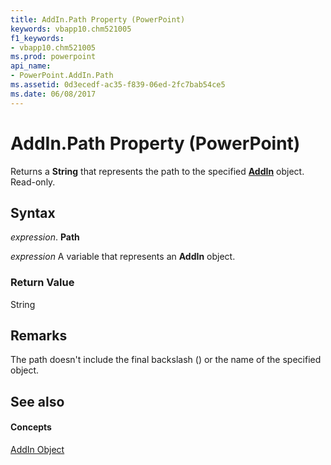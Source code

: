 ```yaml
---
title: AddIn.Path Property (PowerPoint)
keywords: vbapp10.chm521005
f1_keywords:
- vbapp10.chm521005
ms.prod: powerpoint
api_name:
- PowerPoint.AddIn.Path
ms.assetid: 0d3ecedf-ac35-f839-06ed-2fc7bab54ce5
ms.date: 06/08/2017
---
```



# AddIn.Path Property (PowerPoint)

Returns a  **String** that represents the path to the specified **[AddIn](PowerPoint.AddIn.md)** object. Read-only.


## Syntax

 _expression_. **Path**

 _expression_ A variable that represents an **AddIn** object.


### Return Value

String


## Remarks

The path doesn't include the final backslash (\) or the name of the specified object. 


## See also


#### Concepts


[AddIn Object](PowerPoint.AddIn.md)

